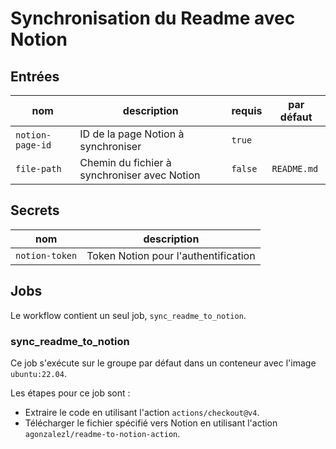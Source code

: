 # Synchronisation du Readme avec Notion

## Entrées

| nom             | description                          | requis | par défaut |
| --------------- | ------------------------------------ | ------ | ---------- |
| `notion-page-id`| ID de la page Notion à synchroniser  | `true` |            |
| `file-path`     | Chemin du fichier à synchroniser avec Notion | `false` | `README.md` |

## Secrets

| nom             | description                          |
| --------------- | ------------------------------------ |
| `notion-token`  | Token Notion pour l'authentification |

## Jobs

Le workflow contient un seul job, `sync_readme_to_notion`.

### sync_readme_to_notion

Ce job s'exécute sur le groupe par défaut dans un conteneur avec l'image `ubuntu:22.04`.

Les étapes pour ce job sont :

- Extraire le code en utilisant l'action `actions/checkout@v4`.
- Télécharger le fichier spécifié vers Notion en utilisant l'action `agonzalezl/readme-to-notion-action`.
